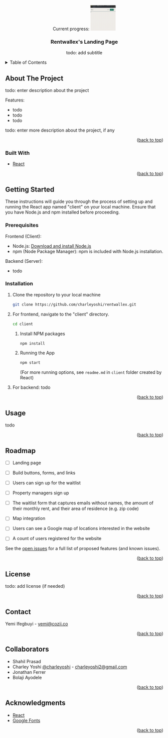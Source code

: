<a name="readme-top"></a>


<!-- PROJECT LOGO -->
<br />
<div align="center">
  Current progress:
  <img src="currentProgress.gif" alt="Current Progress" width="80" height="80">
  

  <h3 align="center">Rentwallex's Landing Page</h3>

  <p align="center">
    todo: add subtitle
    <br />
  </p>
</div>



<!-- TABLE OF CONTENTS -->
<details>
  <summary>Table of Contents</summary>
  <ol>
    <li>
      <a href="#about-the-project">About The Project</a>
      <ul>
        <li><a href="#built-with">Built With</a></li>
      </ul>
    </li>
    <li>
      <a href="#getting-started">Getting Started</a>
      <ul>
        <li><a href="#prerequisites">Prerequisites</a></li>
        <li><a href="#installation">Installation</a></li>
      </ul>
    </li>
    <li><a href="#usage">Usage</a></li>
    <li><a href="#roadmap">Roadmap</a></li>
    <li><a href="#license">License</a></li>
    <li><a href="#contact">Contact</a></li>
    <li><a href="#collaborators">Collaborators</a></li>
    <li><a href="#acknowledgments">Acknowledgments</a></li>
  </ol>
</details>



<!-- ABOUT THE PROJECT -->
## About The Project

todo: enter description about the project

Features:
* todo
* todo
* todo

todo: enter more description about the project, if any

<p align="right">(<a href="#readme-top">back to top</a>)</p>



### Built With

* [React](https://reactjs.org/)



<p align="right">(<a href="#readme-top">back to top</a>)</p>



<!-- GETTING STARTED -->
## Getting Started

These instructions will guide you through the process of setting up and running the React app named "client" on your local machine. Ensure that you have Node.js and npm installed before proceeding.

### Prerequisites
Frontend (Client):
* Node.js: [Download and install Node.js](https://nodejs.org/en)
* npm (Node Package Manager): npm is included with Node.js installation.

Backend (Server):
* todo


### Installation

1. Clone the repository to your local machine
    ```sh
    git clone https://github.com/charleyoshi/rentwallex.git
    ```
2. For frontend, navigate to the "client" directory.
   ```sh
   cd client
   ```
    1. Install NPM packages
        ```sh
        npm install
        ```
    2. Running the App
       ```sh
       npm start
       ```
        (For more running options, see `readme.md` in `client` folder created by React)



3. For backend: todo

<p align="right">(<a href="#readme-top">back to top</a>)</p>



<!-- USAGE EXAMPLES -->
## Usage
todo
<!--Use this space to show useful examples of how a project can be used. Additional screenshots, code examples and demos work well in this space. You may also link to more resources.-->

<!--_For more examples, please refer to the [Documentation](https://example.com)_-->

<p align="right">(<a href="#readme-top">back to top</a>)</p>



<!-- ROADMAP -->
## Roadmap

- [ ] Landing page 
- [ ] Build buttons, forms, and links 
- [ ] Users can sign up for the waitlist
- [ ] Property managers sign up 
- [ ] The waitlist form that captures emails without names, the amount of their monthly rent, and their area of residence (e.g. zip code)
- [ ] Map integration
- [ ] Users can see a Google map of locations interested in the website
- [ ] A count of users registered for the website


See the [open issues](https://github.com/charleyoshi/rentwallex/issues) for a full list of proposed features (and known issues).

<p align="right">(<a href="#readme-top">back to top</a>)</p>


<!-- LICENSE -->
## License
todo: add license (if needed)
<!-- Distributed under the MIT License. See `LICENSE.txt` for more information. -->

<p align="right">(<a href="#readme-top">back to top</a>)</p>



<!-- CONTACT -->
## Contact

Yemi Ifegbuyi - yemi@cozii.co



<p align="right">(<a href="#readme-top">back to top</a>)</p>



<!-- CONTACT -->
## Collaborators

- Shahil Prasad 
- Charley Yoshi [@charleyoshi](https://github.com/charleyoshi) - charleyoshi2@gmail.com
- Jonathan Ferrer
- Bolaji Ayodele




<p align="right">(<a href="#readme-top">back to top</a>)</p>





<!-- ACKNOWLEDGMENTS -->
## Acknowledgments
* [React](https://create-react-app.dev/)
* [Google Fonts](https://fonts.google.com/icons)

<p align="right">(<a href="#readme-top">back to top</a>)</p>

